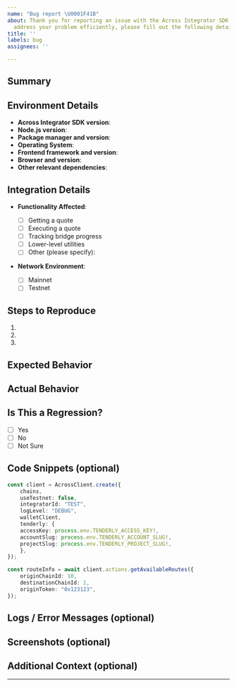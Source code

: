 ```yaml
---
name: "Bug report \U0001F41B"
about: Thank you for reporting an issue with the Across Integrator SDK. To help us
  address your problem efficiently, please fill out the following details.
title: ''
labels: bug
assignees: ''

---
```


## Summary

<!-- Provide a clear and concise description of the issue -->

## Environment Details

- **Across Integrator SDK version**: <!-- e.g., 2.1.0 -->
- **Node.js version**: <!-- e.g., v16.13.0 -->
- **Package manager and version**: <!-- e.g., npm 8.1.0, yarn 1.22.17 -->
- **Operating System**: <!-- e.g., Windows 10, macOS Monterey 12.0.1, Ubuntu 20.04 -->
- **Frontend framework and version**: <!-- e.g., React 17.0.2, Vue 3.2.21, Next 14 -->
- **Browser and version**: <!-- If applicable, e.g., Chrome 95.0.4638.69, Firefox 94.0.1 -->
- **Other relevant dependencies**: <!-- List any other libraries or frameworks involved -->

## Integration Details

- **Functionality Affected**:
    
    - [ ]  Getting a quote
    - [ ]  Executing a quote
    - [ ]  Tracking bridge progress
    - [ ]  Lower-level utilities
    - [ ]  Other (please specify): <!-- Describe if other functionality is affected -->

- **Network Environment**:
    
    - [ ]  Mainnet
    - [ ]  Testnet 

## Steps to Reproduce

<!-- Provide a detailed step-by-step guide to reproduce the issue -->

1. <!-- Step 1: e.g., "Initialized the SDK with specific parameters" -->
2. <!-- Step 2: e.g., "Called the getQuote function with X parameters" -->
3. <!-- Step 3: e.g., "Observed an error message Y" -->

## Expected Behavior

<!-- Describe what you expected to happen -->

## Actual Behavior

<!-- Describe what actually happened, including any error messages or stack traces -->

## Is This a Regression? 

- [ ]  Yes
- [ ]  No
- [ ]  Not Sure

## Code Snippets (optional)

<!-- Provide relevant code snippets that can help us understand and reproduce the issue -->

```ts
const client = AcrossClient.create({
	chains,
	useTestnet: false,
	integratorId: "TEST",
	logLevel: "DEBUG",
	walletClient,
	tenderly: {
	accessKey: process.env.TENDERLY_ACCESS_KEY!,
	accountSlug: process.env.TENDERLY_ACCOUNT_SLUG!,
	projectSlug: process.env.TENDERLY_PROJECT_SLUG!,
	},
});

const routeInfo = await client.actions.getAvailableRoutes({
	originChainId: 10,
	destinationChainId: 1,
	originToken: "0x123123",
});
```

## Logs / Error Messages (optional)

<!-- Include any relevant logs or error messages -->

## Screenshots (optional)

<!-- If applicable, add screenshots to help explain your problem -->



<!-- If yes, specify the last version where the issue did not occur -->

## Additional Context (optional)

<!-- Add any other information that might be relevant, such as recent changes to your environment, stack traces, or links to related issues -->

---
